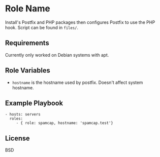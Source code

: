 Role Name
=========

Install's Postfix and PHP packages then configures Postfix to use the PHP hook. Script can be found in `files/`.

Requirements
------------

Currently only worked on Debian systems with apt.

Role Variables
--------------

* `hostname` is the hostname used by postfix. Doesn't affect system hostname.

Example Playbook
----------------

    - hosts: servers
      roles:
         - { role: spamcap, hostname: 'spamcap.test'}

License
-------

BSD